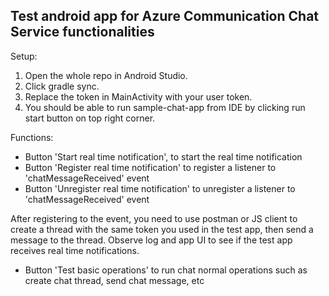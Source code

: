 ## Test android app for Azure Communication Chat Service functionalities

Setup:
1. Open the whole repo in Android Studio. 
2. Click gradle sync.
3. Replace the token in MainActivity with your user token.
4. You should be able to run sample-chat-app from IDE by clicking run start button on top right corner.

Functions:
* Button 'Start real time notification', to start the real time notification
* Button 'Register real time notification' to register a listener to 'chatMessageReceived' event
* Button 'Unregister real time notification' to unregister a listener to 'chatMessageReceived' event

After registering to the event, you need to use postman or JS client to create a thread with the same token you used in the test app, then send a message
to the thread. Observe log and app UI to see if the test app receives real time notifications.

* Button 'Test basic operations' to run chat normal operations such as create chat thread, send chat message, etc

